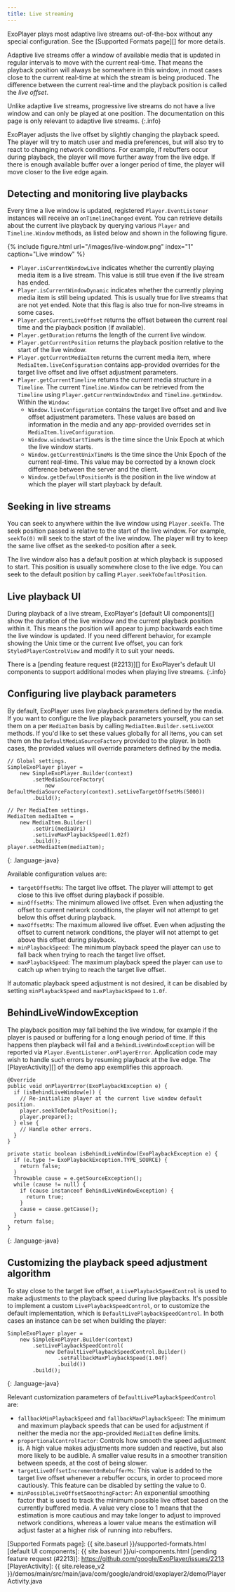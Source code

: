 ```yaml
---
title: Live streaming
---
```


ExoPlayer plays most adaptive live streams out-of-the-box without any special
configuration. See the [Supported Formats page][] for more details.

Adaptive live streams offer a window of available media that is updated in
regular intervals to move with the current real-time. That means the playback
position will always be somewhere in this window, in most cases close to the
current real-time at which the stream is being produced. The difference between
the current real-time and the playback position is called the *live offset*.

Unlike adaptive live streams, progressive live streams do not have a live window
and can only be played at one position. The documentation on this page is only
relevant to adaptive live streams.
{:.info}

ExoPlayer adjusts the live offset by slightly changing the playback speed.
The player will try to match user and media preferences, but will also try to
react to changing network conditions. For example, if rebuffers occur during
playback, the player will move further away from the live edge. If there is
enough available buffer over a longer period of time, the player will move
closer to the live edge again.

## Detecting and monitoring live playbacks ##

Every time a live window is updated, registered `Player.EventListener` instances
will receive an `onTimelineChanged` event. You can retrieve details about the
current live playback by querying various `Player` and `Timeline.Window`
methods, as listed below and shown in the following figure.

{% include figure.html url="/images/live-window.png" index="1" caption="Live window" %}

* `Player.isCurrentWindowLive` indicates whether the currently playing media
  item is a live stream. This value is still true even if the live stream has
  ended.
* `Player.isCurrentWindowDynamic` indicates whether the currently playing media
  item is still being updated. This is usually true for live streams that are
  not yet ended. Note that this flag is also true for non-live streams in some
  cases.
* `Player.getCurrentLiveOffset` returns the offset between the current real
  time and the playback position (if available).
* `Player.getDuration` returns the length of the current live window.
* `Player.getCurrentPosition` returns the playback position relative to the
  start of the live window.
* `Player.getCurrentMediaItem` returns the current media item, where
  `MediaItem.liveConfiguration` contains app-provided overrides for the target
  live offset and live offset adjustment parameters.
* `Player.getCurrentTimeline` returns the current media structure in a
  `Timeline`. The current `Timeline.Window` can be retrieved from the `Timeline`
  using `Player.getCurrentWindowIndex` and `Timeline.getWindow`. Within the
  `Window`:
  * `Window.liveConfiguration` contains the target live offset and and live
    offset adjustment parameters. These values are based on information in the
    media and any app-provided overrides set in `MediaItem.liveConfiguration`.
  * `Window.windowStartTimeMs` is the time since the Unix Epoch at which the
    live window starts.
  * `Window.getCurrentUnixTimeMs` is the time since the Unix Epoch of the
    current real-time. This value may be corrected by a known clock difference
    between the server and the client.
  * `Window.getDefaultPositionMs` is the position in the live window at which
    the player will start playback by default.

## Seeking in live streams ##

You can seek to anywhere within the live window using `Player.seekTo`. The seek
position passed is relative to the start of the live window. For example,
 `seekTo(0)` will seek to the start of the live window. The player will try to
keep the same live offset as the seeked-to position after a seek.

The live window also has a default position at which playback is supposed to
start. This position is usually somewhere close to the live edge. You can seek
to the default position by calling `Player.seekToDefaultPosition`.

## Live playback UI ##

During playback of a live stream, ExoPlayer's [default UI components][] show the
duration of the live window and the current playback position within it. This
means the position will appear to jump backwards each time the live window is
updated. If you need different behavior, for example showing the Unix time or
the current live offset, you can fork `StyledPlayerControlView` and modify it to
suit your needs.

There is a [pending feature request (#2213)][] for ExoPlayer's default UI
components to support additional modes when playing live streams.
{:.info}

## Configuring live playback parameters ##

By default, ExoPlayer uses live playback parameters defined by the media. If you
want to configure the live playback parameters yourself, you can set them on a
per `MediaItem` basis by calling `MediaItem.Builder.setLiveXXX` methods. If
you'd like to set these values globally for all items, you can set them on the
`DefaultMediaSourceFactory` provided to the player. In both cases, the provided
values will override parameters defined by the media.

~~~
// Global settings.
SimpleExoPlayer player =
    new SimpleExoPlayer.Builder(context)
        .setMediaSourceFactory(
            new DefaultMediaSourceFactory(context).setLiveTargetOffsetMs(5000))
        .build();

// Per MediaItem settings.
MediaItem mediaItem =
    new MediaItem.Builder()
        .setUri(mediaUri)
        .setLiveMaxPlaybackSpeed(1.02f)
        .build();
player.setMediaItem(mediaItem);
~~~
{: .language-java}

Available configuration values are:

* `targetOffsetMs`: The target live offset. The player will attempt to get
  close to this live offset during playback if possible.
* `minOffsetMs`: The minimum allowed live offset. Even when adjusting the
  offset to current network conditions, the player will not attempt to get below
  this offset during playback.
* `maxOffsetMs`: The maximum allowed live offset. Even when adjusting the
  offset to current network conditions, the player will not attempt to get above
  this offset during playback.
* `minPlaybackSpeed`: The minimum playback speed the player can use to fall back
  when trying to reach the target live offset.
* `maxPlaybackSpeed`: The maximum playback speed the player can use to catch up
  when trying to reach the target live offset.

If automatic playback speed adjustment is not desired, it can be disabled by
setting `minPlaybackSpeed` and `maxPlaybackSpeed` to `1.0f`.

## BehindLiveWindowException ##

The playback position may fall behind the live window, for example if the player
is paused or buffering for a long enough period of time. If this happens then
playback will fail and a `BehindLiveWindowException` will be reported via
`Player.EventListener.onPlayerError`. Application code may wish to handle such
errors by resuming playback at the live edge. The [PlayerActivity][] of the demo
app exemplifies this approach.

~~~
@Override
public void onPlayerError(ExoPlaybackException e) {
  if (isBehindLiveWindow(e)) {
    // Re-initialize player at the current live window default position.
    player.seekToDefaultPosition();
    player.prepare();
  } else {
    // Handle other errors.
  }
}

private static boolean isBehindLiveWindow(ExoPlaybackException e) {
  if (e.type != ExoPlaybackException.TYPE_SOURCE) {
    return false;
  }
  Throwable cause = e.getSourceException();
  while (cause != null) {
    if (cause instanceof BehindLiveWindowException) {
      return true;
    }
    cause = cause.getCause();
  }
  return false;
}
~~~
{: .language-java}

## Customizing the playback speed adjustment algorithm ##

To stay close to the target live offset, a `LivePlaybackSpeedControl` is used to
make adjustments to the playback speed during live playbacks. It's possible to
implement a custom `LivePlaybackSpeedControl`, or to customize the default
implementation, which is `DefaultLivePlaybackSpeedControl`. In both cases an
instance can be set when building the player:

~~~
SimpleExoPlayer player =
    new SimpleExoPlayer.Builder(context)
        .setLivePlaybackSpeedControl(
            new DefaultLivePlaybackSpeedControl.Builder()
                .setFallbackMaxPlaybackSpeed(1.04f)
                .build())
        .build();
~~~
{: .language-java}

Relevant customization parameters of `DefaultLivePlaybackSpeedControl` are:

* `fallbackMinPlaybackSpeed` and `fallbackMaxPlaybackSpeed`: The minimum and
  maximum playback speeds that can be used for adjustment if neither the media
  nor the app-provided `MediaItem` define limits.
* `proportionalControlFactor`: Controls how smooth the speed adjustment is. A
  high value makes adjustments more sudden and reactive, but also more likely to
  be audible. A smaller value results in a smoother transition between speeds,
  at the cost of being slower.
* `targetLiveOffsetIncrementOnRebufferMs`: This value is added to the target
  live offset whenever a rebuffer occurs, in order to proceed more cautiously.
  This feature can be disabled by setting the value to 0.
* `minPossibleLiveOffsetSmoothingFactor`: An exponential smoothing factor that
  is used to track the minimum possible live offset based on the currently
  buffered media. A value very close to 1 means that the estimation is more
  cautious and may take longer to adjust to improved network conditions, whereas
  a lower value means the estimation will adjust faster at a higher risk of
  running into rebuffers.

[Supported Formats page]: {{ site.baseurl }}/supported-formats.html
[default UI components]: {{ site.baseurl }}/ui-components.html
[pending feature request (#2213)]: https://github.com/google/ExoPlayer/issues/2213
[PlayerActivity]: {{ site.release_v2 }}/demos/main/src/main/java/com/google/android/exoplayer2/demo/PlayerActivity.java
